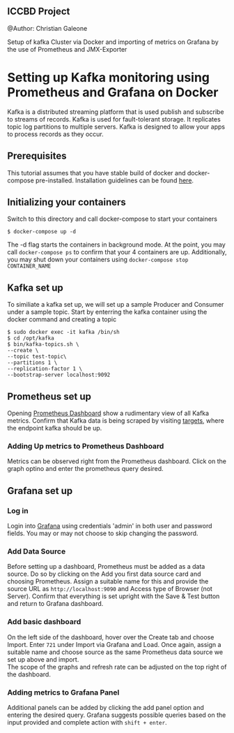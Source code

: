 ##  ICCBD Project
@Author: Christian Galeone

Setup of kafka Cluster via Docker and importing of metrics on Grafana by the use of Prometheus and JMX-Exporter

# Setting up Kafka monitoring using Prometheus and Grafana on Docker

Kafka is a distributed streaming platform that is used publish and subscribe to streams of records. Kafka is used for fault-tolerant storage. It replicates topic log partitions to multiple servers. Kafka is designed to allow your apps to process records as they occur.

## Prerequisites
This tutorial assumes that you have stable build of docker and docker-compose pre-installed. Installation guidelines can be found [here](https://docs.docker.com/compose/install/).

## Initializing your containers

Switch to this directory and call docker-compose to start your containers

```
$ docker-compose up -d
```
The -d flag starts the containers in background mode. At the point, you may call ``docker-compose ps`` to confirm that your 4 containers are up. Additionally, you may shut down your containers using ``docker-compose stop CONTAINER_NAME``

## Kafka set up
To similiate a kafka set up, we will set up a sample Producer and Consumer under a sample topic. Start by enterring the kafka container using the docker command and creating a topic
```
$ sudo docker exec -it kafka /bin/sh
$ cd /opt/kafka
$ bin/kafka-topics.sh \
--create \
--topic test-topic\
--partitions 1 \
--replication-factor 1 \
--bootstrap-server localhost:9092
```

## Prometheus set up

Opening [Prometheus Dashboard](http://localhost:9090/graph) show a rudimentary view of all Kafka metrics. Confirm that Kafka data is being scraped by visiting [targets](http://localhost:9090/targets), where the endpoint kafka should be up.
### Adding Up metrics to Prometheus Dashboard

Metrics can be observed right from the Prometheus dashboard. Click on the graph optino and enter the prometheus query desired.


## Grafana set up

### Log in
Login into [Grafana](http://localhost:3000/login) using credentials 'admin' in both user and password fields. You may or may not choose to skip changing the password.

### Add Data Source
Before setting up a dashboard, Prometheus must be added as a data source. Do so by clicking on the Add you first data source card and choosing Prometheus. Assign a suitable name for this and provide the source URL as ``http://localhost:9090`` and Access type of Browser (not Server). Confirm that everything is set upright with the Save & Test button and return to Grafana dashboard.

### Add basic dashboard
On the left side of the dashboard, hover over the Create tab and choose Import. Enter ``721`` under Import via Grafana and Load. Once again, assign a suitable name and choose source as the same Prometheus data source we set up above and import. <br>
The scope of the graphs and refresh rate can be adjusted on the top right of the dashboard.


### Adding metrics to Grafana Panel
Additional panels can be added by clicking the add panel option and entering the desired query. Grafana suggests possible queries based on the input provided and complete action with ``shift + enter``.